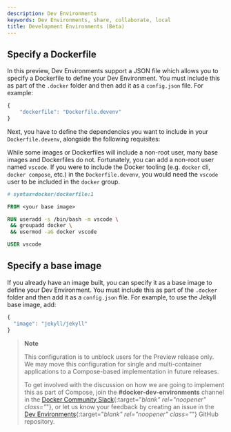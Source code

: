 ```yaml
---
description: Dev Environments
keywords: Dev Environments, share, collaborate, local
title: Development Environments (Beta)
---
```


## Specify a Dockerfile 

In this preview, Dev Environments support a JSON file which allows you to specify a Dockerfile to define your Dev Environment. You must include this as part of the `.docker` folder and then add it as a `config.json` file. For example:

```jsx
{
    "dockerfile": "Dockerfile.devenv"
}
```

Next, you have to define the dependencies you want to include in your `Dockerfile.devenv`, alongside the following requisites:

While some images or Dockerfiles will include a non-root user, many base images and Dockerfiles do not. Fortunately, you can add a non-root user named `vscode`. If you were to include the Docker tooling (e.g. `docker` cli, `docker compose`, etc.) in the `Dockerfile.devenv`, you would need the `vscode` user to be included in the `docker` group.

```dockerfile
# syntax=docker/dockerfile:1

FROM <your base image>

RUN useradd -s /bin/bash -m vscode \
 && groupadd docker \
 && usermod -aG docker vscode

USER vscode
```

## Specify a base image

If you already have an image built, you can specify it as a base image to define your Dev Environment. You must include this as part of the `.docker` folder and then add it as a `config.json` file. For example, to use the Jekyll base image, add:

```jsx
{
  "image": "jekyll/jekyll"
}
```

> **Note**
>
> This configuration is to unblock users for the Preview release only. We may move this configuration for single and multi-container applications to a Compose-based implementation in future releases.
>
> To get involved with the discussion on how we are going to implement this as part of Compose, join the **#docker-dev-environments** channel in the [Docker Community Slack](https://dockercommunity.slack.com/messages){:target="_blank" rel="noopener" class="_"}, or let us know your feedback by creating an issue in the [Dev Environments](https://github.com/docker/dev-environments/issues){:target="_blank" rel="noopener" class="_"} GitHub repository.

